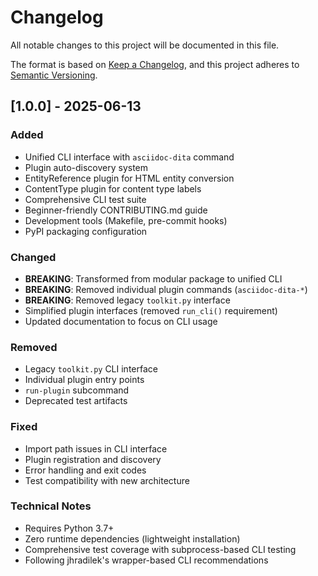 # Changelog

All notable changes to this project will be documented in this file.

The format is based on [Keep a Changelog](https://keepachangelog.com/en/1.0.0/),
and this project adheres to [Semantic Versioning](https://semver.org/spec/v2.0.0.html).

## [1.0.0] - 2025-06-13

### Added
- Unified CLI interface with `asciidoc-dita` command
- Plugin auto-discovery system
- EntityReference plugin for HTML entity conversion
- ContentType plugin for content type labels
- Comprehensive CLI test suite
- Beginner-friendly CONTRIBUTING.md guide
- Development tools (Makefile, pre-commit hooks)
- PyPI packaging configuration

### Changed
- **BREAKING**: Transformed from modular package to unified CLI
- **BREAKING**: Removed individual plugin commands (`asciidoc-dita-*`)
- **BREAKING**: Removed legacy `toolkit.py` interface
- Simplified plugin interfaces (removed `run_cli()` requirement)
- Updated documentation to focus on CLI usage

### Removed
- Legacy `toolkit.py` CLI interface
- Individual plugin entry points
- `run-plugin` subcommand
- Deprecated test artifacts

### Fixed
- Import path issues in CLI interface
- Plugin registration and discovery
- Error handling and exit codes
- Test compatibility with new architecture

### Technical Notes
- Requires Python 3.7+
- Zero runtime dependencies (lightweight installation)
- Comprehensive test coverage with subprocess-based CLI testing
- Following jhradilek's wrapper-based CLI recommendations
